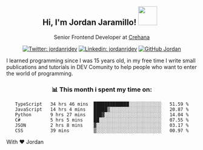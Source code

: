 <div align="center">
<h2 style="margin-right:10px;">Hi, I'm Jordan Jaramillo! <img src="https://media.giphy.com/media/Wj7lNjMNDxSmc/source.gif" width="50" > </h2>

<p>Senior Frontend Developer at <a href="https://www.crehana.com/">Crehana</a></p>

[![Twitter: jordanrjdev](https://img.shields.io/twitter/follow/jordanrjdev?style=social)](https://twitter.com/jordanrjdev)
[![Linkedin: jordanrjdev](https://img.shields.io/badge/-jordanrjdev-blue?style=flat-square&logo=Linkedin&logoColor=white&link=https://www.linkedin.com/in/jordanrjdev/)](https://www.linkedin.com/in/jordanrjdev/)
[![GitHub Jordan](https://img.shields.io/github/followers/jnadroj?label=follow&style=social)](https://github.com/jnadroj)

</div>
I learned programming since I was 15 years old, in my free time I write small publications and tutorials in DEV Comunity to help people who want to enter the world of programming.

<div align="center">

### 📊 **This month i spent my time on:**

<!--START_SECTION:waka-->

```text
TypeScript   34 hrs 46 mins  █████████████░░░░░░░░░░░░   51.59 %
JavaScript   14 hrs 4 mins   █████▒░░░░░░░░░░░░░░░░░░░   20.87 %
Python       9 hrs 27 mins   ███▓░░░░░░░░░░░░░░░░░░░░░   14.04 %
C#           5 hrs 5 mins    ██░░░░░░░░░░░░░░░░░░░░░░░   07.55 %
JSON         2 hrs 8 mins    ▓░░░░░░░░░░░░░░░░░░░░░░░░   03.17 %
CSS          39 mins         ▒░░░░░░░░░░░░░░░░░░░░░░░░   00.97 %
```

<!--END_SECTION:waka-->

</div>

With ❤️ Jordan

